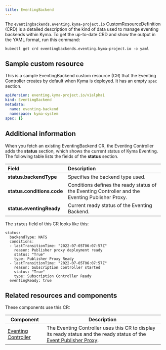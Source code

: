 ```yaml
---
title: EventingBackend
---
```


The `eventingbackends.eventing.kyma-project.io` CustomResourceDefinition (CRD) is a detailed description of the kind of data used to manage eventing backends within Kyma. To get the up-to-date CRD and show the output in the YAML format, run this command:

```shell
kubectl get crd eventingbackends.eventing.kyma-project.io -o yaml
```

## Sample custom resource

This is a sample EventingBackend custom resource (CR) that the Eventing Controller creates by default when Kyma is deployed. It has an empty `spec` section.

```yaml
apiVersion: eventing.kyma-project.io/v1alpha1
kind: EventingBackend
metadata:
  name: eventing-backend
  namespace: kyma-system
spec: {}
```

## Additional information

When you fetch an existing EventingBackend CR, the Eventing Controller adds the **status** section, which shows the current status of Kyma Eventing. The following table lists the fields of the **status** section.

| Field   |  Description |
|:---|:---|
| **status.backendType** | Specifies the backend type used. |
| **status.conditions.code** | Conditions defines the ready status of the Eventing Controller and the Eventing Publisher Proxy. |
| **status.eventingReady** | Current ready status of the Eventing Backend. |

The `status` field of this CR looks like this:

```shell
status:
  backendType: NATS
  conditions:
  - lastTransitionTime: "2022-07-05T06:07:57Z"
    reason: Publisher proxy deployment ready
    status: "True"
    type: Publisher Proxy Ready
  - lastTransitionTime: "2022-07-05T06:07:57Z"
    reason: Subscription controller started
    status: "True"
    type: Subscription Controller Ready
  eventingReady: true
```

## Related resources and components

These components use this CR:

| Component           | Description                                                                                                  |
| ------------------- | ------------------------------------------------------------------------------------------------------------ |
| [Eventing Controller](../00-architecture/evnt-01-architecture.md#eventing-controller) | The Eventing Controller uses this CR to display its ready status and the ready status of the [Event Publisher Proxy](../00-architecture/evnt-01-architecture.md#event-publisher-proxy). |

